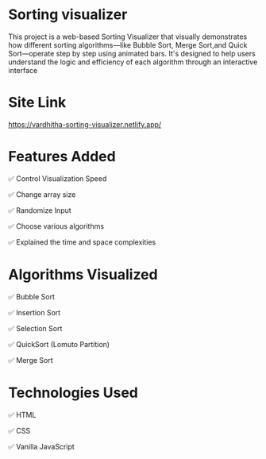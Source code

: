 # Sorting visualizer

 This project is a web-based Sorting Visualizer that visually demonstrates how different sorting algorithms—like Bubble Sort, Merge Sort,and Quick Sort—operate step by step using animated bars. It's designed to help users understand the logic and efficiency of each algorithm through an interactive interface

# Site Link
https://vardhitha-sorting-visualizer.netlify.app/
# Features Added
✅ Control Visualization Speed

✅ Change array size

✅ Randomize Input

✅ Choose various algorithms

✅ Explained the time and space complexities 

# Algorithms Visualized
✅ Bubble Sort

✅ Insertion Sort

✅ Selection Sort

✅ QuickSort (Lomuto Partition)

✅ Merge Sort

# Technologies Used
✅ HTML

✅ CSS

✅ Vanilla JavaScript
